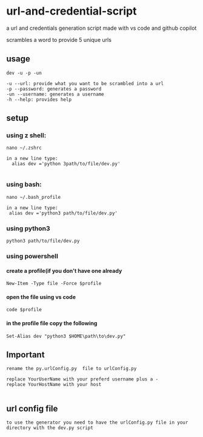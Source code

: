# url-and-credential-script



a url and credentials generation script made with vs code and github copilot

scrambles a word to provide 5 unique urls


 ## usage
 
 ```
 dev -u -p -un
 
 -u --url: provide what you want to be scrambled into a url
 -p --password: generates a password
 -un --username: generates a username
 -h --help: provides help
 ```
 
## setup

### using z shell:
```
nano ~/.zshrc

in a new line type:
  alias dev ='python 3path/to/file/dev.py'
 
 ```
 
 ### using bash:
 
 ```
 nano ~/.bash_profile
 
 in a new line type:
  alias dev ='python3 path/to/file/dev.py'
 
 ```
 
 ### using python3
```
python3 path/to/file/dev.py
```
### using powershell
#### create a profile(if you don't have one already
```
New-Item -Type file -Force $profile
```
#### open the file using vs code
```
code $profile
```
#### in the profile file copy the following
```
Set-Alias dev "python3 $HOME\path\to\dev.py"
```


 ## Important
```
rename the py.urlConfig.py  file to urlConfig.py

replace YourUserName with your preferd username plus a -
replace YourHostName with your host
  
``` 
 ## url config file
 ```
 to use the generator you need to have the urlConfig.py file in your directory with the dev.py script
 
 ```


